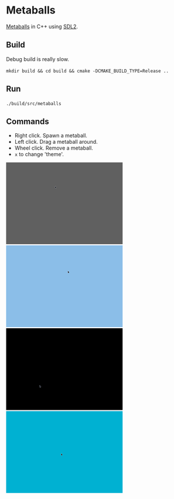 # Metaballs

[Metaballs](https://en.wikipedia.org/wiki/Metaballs) in C++ using [SDL2](https://www.libsdl.org/).

## Build

Debug build is really slow.

`mkdir build && cd build && cmake -DCMAKE_BUILD_TYPE=Release ..`

## Run

`./build/src/metaballs`

## Commands

- Right click. Spawn a metaball.
- Left click. Drag a metaball around.
- Wheel click. Remove a metaball.
- `x` to change 'theme'.

![alt-text](demos/demo_rings.gif)
![alt-text](demos/demo_rings_full.gif)
![alt-text](demos/demo_green.gif)
![alt-text](demos/demo.gif)
